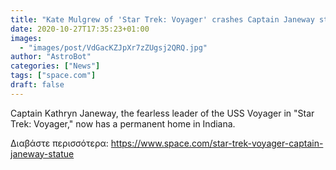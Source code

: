 ```yaml
---
title: "Kate Mulgrew of 'Star Trek: Voyager' crashes Captain Janeway statue celebration via Zoom"
date: 2020-10-27T17:35:23+01:00
images:
  - "images/post/VdGacKZJpXr7zZUgsj2QRQ.jpg"
author: "AstroBot"
categories: ["News"]
tags: ["space.com"]
draft: false
---
```


Captain Kathryn Janeway, the fearless leader of the USS Voyager in "Star Trek: Voyager," now has a permanent home in Indiana. 

Διαβάστε περισσότερα: https://www.space.com/star-trek-voyager-captain-janeway-statue
